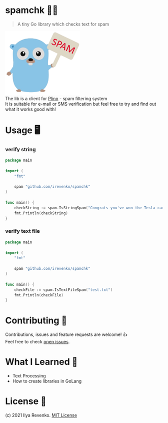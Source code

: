 # spamchk 🔎🧾
> A tiny Go library which checks text for spam 

<img src="logo.png" width="240"> <br>
The lib is a client for <a href="https://plino.herokuapp.com/">Plino</a> - spam filtering system <br>
It is suitable for e-mail or SMS verification but feel free to try and find out what it works good with!

# Usage 🖥
### verify string
```go
package main

import (
    "fmt"

    spam "github.com/irevenko/spamchk"
)

func main() {
    checkString := spam.IsStringSpam("Congrats you've won the Tesla car!")
    fmt.Println(checkString)
}
```
### verify text file
```go
package main

import (
    "fmt"

    spam "github.com/irevenko/spamchk"
)

func main() {
    checkFile := spam.IsTextFileSpam("test.txt")
    fmt.Println(checkFile)
}
```

# Contributing 🤝
Contributions, issues and feature requests are welcome! 👍 <br>
Feel free to check [open issues](https://github.com/irevenko/what-anime-cli/issues).

# What I Learned 🧠
- Text Processing
- How to create libraries in GoLang

# License 📑 
(c) 2021 Ilya Revenko. [MIT License](https://tldrlegal.com/license/mit-license)
